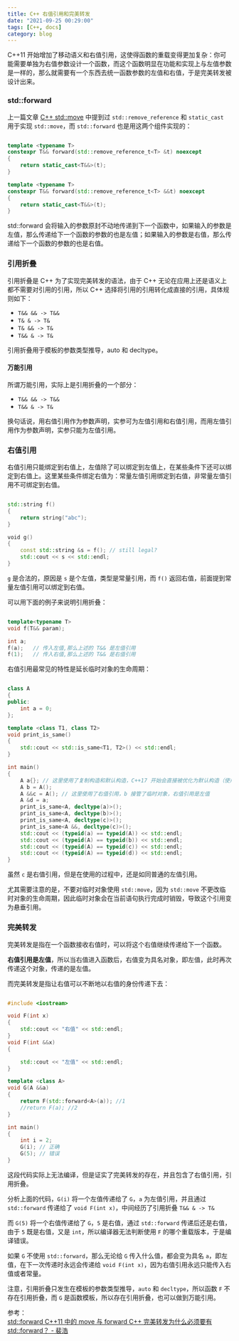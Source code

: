 ```yaml
---
title: C++ 右值引用和完美转发
date: "2021-09-25 00:29:00"
tags: [C++, docs]
category: blog
---
```

C++11 开始增加了移动语义和右值引用，这使得函数的重载变得更加复杂：你可能需要单独为右值参数设计一个函数，而这个函数明显在功能和实现上与左值参数是一样的，那么就需要有一个东西去统一函数参数的左值和右值，于是完美转发被设计出来。

<!-- more -->

### std::forward

上一篇文章 [C++ std::move](/blog/2021/09/23/std-move/) 中提到过 `std::remove_reference` 和 `static_cast` 用于实现 `std::move`，而 `std::forward` 也是用这两个组件实现的：

```cpp

template <typename T>
constexpr T&& forward(std::remove_reference_t<T> &t) noexcept
{
    return static_cast<T&&>(t);
}

template <typename T>
constexpr T&& forward(std::remove_reference_t<T> &&t) noexcept
{
    return static_cast<T&&>(t);
}

```

std::forward 会将输入的参数原封不动地传递到下一个函数中，如果输入的参数是左值，那么传递给下一个函数的参数的也是左值；如果输入的参数是右值，那么传递给下一个函数的参数的也是右值。

### 引用折叠

引用折叠是 C++ 为了实现完美转发的语法，由于 C++ 无论在应用上还是语义上都不需要对引用的引用，所以 C++ 选择将引用的引用转化成直接的引用，具体规则如下：

- `T&& && -> T&&`
- `T& & -> T&`
- `T& && -> T&`
- `T&& & -> T&`

引用折叠用于模板的参数类型推导，auto 和 decltype。

#### 万能引用

所谓万能引用，实际上是引用折叠的一个部分：

- `T&& && -> T&&`
- `T&& & -> T&`

换句话说，用右值引用作为参数声明，实参可为左值引用和右值引用，而用左值引用作为参数声明，实参只能为左值引用。

### 右值引用

右值引用只能绑定到右值上，左值除了可以绑定到左值上，在某些条件下还可以绑定到右值上。这里某些条件绑定右值为：常量左值引用绑定到右值，非常量左值引用不可绑定到右值。

```cpp

std::string f()
{
    return string("abc");
}

​void g()
{
    const std::string &s = f(); // still legal?
    std::cout << s << std::endl;
}

```

`g` 是合法的，原因是 `s` 是个左值，类型是常量引用，而 `f()` 返回右值，前面提到常量左值引用可以绑定到右值。

可以用下面的例子来说明引用折叠：

```cpp

template<typename T>
void f(T&& param);

int a;
f(a);   // 传入左值,那么上述的 T&& 是左值引用
f(1);   // 传入右值,那么上述的 T&& 是右值引用

```

右值引用最常见的特性是延长临时对象的生命周期：

```cpp

class A
{
public:
    int a = 0;
};

template <class T1, class T2>
void print_is_same()
{
    std::cout << std::is_same<T1, T2>() << std::endl;
}

int main()
{
    A a{}; // 这里使用了复制构造和默认构造，C++17 开始会直接被优化为默认构造（使用了返回值优化）
    A b = A();
    A &&c = A(); // 这里使用了右值引用，b 接管了临时对象，右值引用是左值
    A &d = a;
    print_is_same<A, decltype(a)>();
    print_is_same<A, decltype(b)>();
    print_is_same<A, decltype(c)>();
    print_is_same<A &&, decltype(c)>();
    std::cout << (typeid(a) == typeid(A)) << std::endl;
    std::cout << (typeid(A) == typeid(b)) << std::endl;
    std::cout << (typeid(A) == typeid(c)) << std::endl;
    std::cout << (typeid(A) == typeid(d)) << std::endl;
}

```

虽然 `c` 是右值引用，但是在使用的过程中，还是如同普通的左值引用。

尤其需要注意的是，不要对临时对象使用 `std::move`，因为 `std::move` 不更改临时对象的生命周期，因此临时对象会在当前语句执行完成时销毁，导致这个引用变为悬垂引用。

### 完美转发

完美转发是指在一个函数接收右值时，可以将这个右值继续传递给下一个函数。

**右值引用是左值**，所以当右值进入函数后，右值变为具名对象，即左值，此时再次传递这个对象，传递的是左值。

而完美转发是指让右值可以不断地以右值的身份传递下去：

```cpp

#include <iostream>

void F(int x)
{
    std::cout << "右值" << std::endl;
}
void F(int &&x)
{

    std::cout << "左值" << std::endl;
}

template <class A>
void G(A &&a)
{
    return F(std::forward<A>(a)); //1
    //return F(a); //2
}

int main()
{
    int i = 2;
    G(i); // 正确
    G(5); // 错误
}

```

这段代码实际上无法编译，但是证实了完美转发的存在，并且包含了右值引用，引用折叠。

分析上面的代码，`G(i)` 将一个左值传递给了 `G`，`a` 为左值引用，并且通过 `std::forward` 传递给了 `void F(int x)`，中间经历了引用折叠 `T&& & -> T&`

而 `G(5)` 将一个右值传递给了 `G`，`5` 是右值，通过 `std::forward` 传递后还是右值，由于 `5` 既是右值，又是 `int`，所以编译器无法判断使用 `F` 的哪个重载版本，于是编译错误。

如果 `G` 不使用 `std::forward`，那么无论给 `G` 传入什么值，都会变为具名 `a`，即左值，在下一次传递时永远会传递给 `void F(int x)`，因为右值引用永远只能传入右值或者常量。

注意，引用折叠只发生在模板的参数类型推导，`auto` 和 `decltype`，所以函数 `F` 不存在引用折叠，而 `G` 是函数模板，所以存在引用折叠，也可以做到万能引用。

<div class="ref-label">参考：</div>
<div class="ref-list">
<a href="https://zh.cppreference.com/w/cpp/utility/forward">
std::forward
</a>
<a href="https://www.cnblogs.com/catch/p/3507883.html">
C++11 中的 move 与 forward
</a>
<a href="https://www.zhihu.com/question/48367350">
C++ 完美转发为什么必须要有 std::forward？ - 裴浩
</a>
</div>
